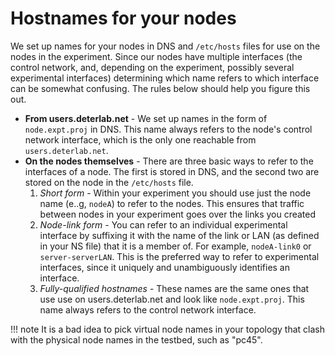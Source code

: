 # Hostnames for your nodes

We set up names for your nodes in DNS and `/etc/hosts` files for use on the nodes in the experiment. Since our nodes have multiple interfaces (the control network, and, depending on the experiment, possibly several experimental interfaces) determining which name refers to which interface can be somewhat confusing. The rules below should help you figure this out.

  * **From users.deterlab.net** - We set up names in the form of `node.expt.proj` in DNS. This name always refers to the node's control network interface, which is the only one reachable from `users.deterlab.net`. 
  * **On the nodes themselves** - There are three basic ways to refer to the interfaces of a node. The first is stored in DNS, and the second two are stored on the node in the `/etc/hosts` file.
    1. *Short form* - Within your experiment you should use just the node name (e..g, `nodeA`) to refer to the nodes. This ensures that traffic between nodes in your experiment goes over the links you created
    1. *Node-link form* - You can refer to an individual experimental interface by suffixing it with the name of the link or LAN (as defined in your NS file) that it is a member of. For example, `nodeA-link0` or `server-serverLAN`. This is the preferred way to refer to experimental interfaces, since it uniquely and unambiguously identifies an interface.
    1. *Fully-qualified hostnames* - These names are the same ones that use use on users.deterlab.net and look like `node.expt.proj`. This name always refers to the control network interface.

!!! note
    It is a bad idea to pick virtual node names in your topology that clash with the physical node names in the testbed, such as "pc45".

